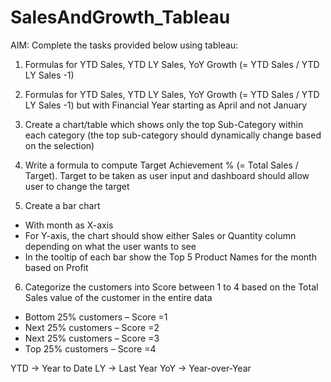 # SalesAndGrowth_Tableau

AIM:
Complete the tasks provided below using tableau:

1. Formulas for YTD Sales, YTD LY Sales, YoY Growth (= YTD Sales / YTD LY Sales -1)

2. Formulas for YTD Sales, YTD LY Sales, YoY Growth (= YTD Sales / YTD LY Sales -1) but with Financial Year starting as April and not January

3. Create a chart/table which shows only the top Sub-Category within each category (the top sub-category should dynamically change based on the selection)

4. Write a formula to compute Target Achievement % (= Total Sales / Target). Target to be taken as user input and dashboard should allow user to change the target

5. Create a bar chart
  - With month as X-axis
  - For Y-axis, the chart should show either Sales or Quantity column depending on what the user wants to see
  - In the tooltip of each bar show the Top 5 Product Names for the month based on Profit 

6. Categorize the customers into Score between 1 to 4 based on the Total Sales value of the customer in the entire data
  - Bottom 25% customers – Score =1
  - Next 25% customers – Score =2
  - Next 25% customers – Score =3
  - Top 25% customers – Score =4


YTD -> Year to Date
LY -> Last Year
YoY -> Year-over-Year
